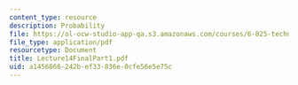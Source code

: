 ```yaml
---
content_type: resource
description: Probability
file: https://ol-ocw-studio-app-qa.s3.amazonaws.com/courses/6-825-techniques-in-artificial-intelligence-sma-5504-fall-2002/a1456866242bef33836e0cfe56e5e75c_Lecture14FinalPart1.pdf
file_type: application/pdf
resourcetype: Document
title: Lecture14FinalPart1.pdf
uid: a1456866-242b-ef33-836e-0cfe56e5e75c
---
```

